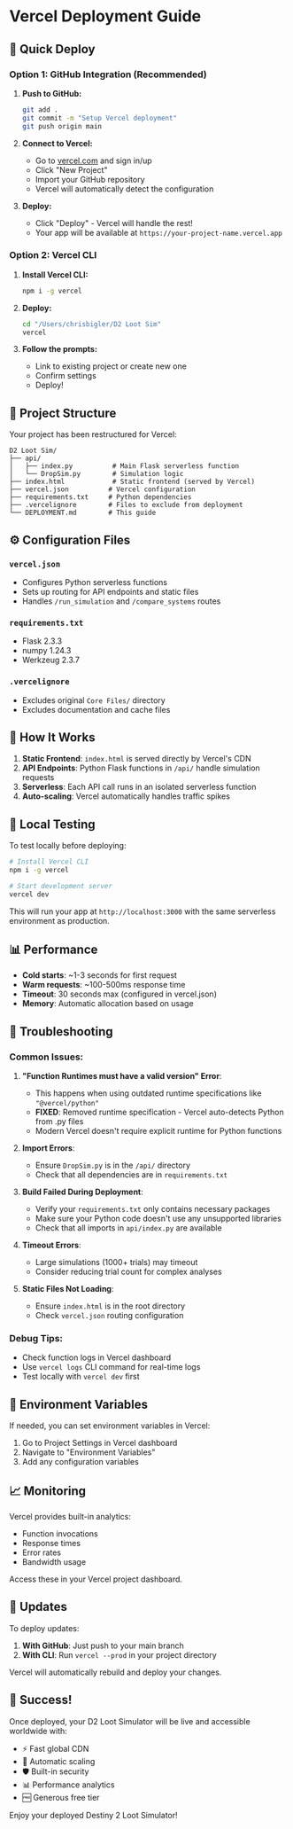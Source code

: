 # Vercel Deployment Guide

## 🚀 Quick Deploy

### Option 1: GitHub Integration (Recommended)

1. **Push to GitHub:**
   ```bash
   git add .
   git commit -m "Setup Vercel deployment"
   git push origin main
   ```

2. **Connect to Vercel:**
   - Go to [vercel.com](https://vercel.com) and sign in/up
   - Click "New Project"
   - Import your GitHub repository
   - Vercel will automatically detect the configuration

3. **Deploy:**
   - Click "Deploy" - Vercel will handle the rest!
   - Your app will be available at `https://your-project-name.vercel.app`

### Option 2: Vercel CLI

1. **Install Vercel CLI:**
   ```bash
   npm i -g vercel
   ```

2. **Deploy:**
   ```bash
   cd "/Users/chrisbigler/D2 Loot Sim"
   vercel
   ```

3. **Follow the prompts:**
   - Link to existing project or create new one
   - Confirm settings
   - Deploy!

## 📁 Project Structure

Your project has been restructured for Vercel:

```
D2 Loot Sim/
├── api/
│   ├── index.py          # Main Flask serverless function
│   └── DropSim.py        # Simulation logic
├── index.html            # Static frontend (served by Vercel)
├── vercel.json          # Vercel configuration
├── requirements.txt     # Python dependencies
├── .vercelignore        # Files to exclude from deployment
└── DEPLOYMENT.md        # This guide
```

## ⚙️ Configuration Files

### `vercel.json`
- Configures Python serverless functions
- Sets up routing for API endpoints and static files
- Handles `/run_simulation` and `/compare_systems` routes

### `requirements.txt`
- Flask 2.3.3
- numpy 1.24.3 
- Werkzeug 2.3.7

### `.vercelignore`
- Excludes original `Core Files/` directory
- Excludes documentation and cache files

## 🔧 How It Works

1. **Static Frontend**: `index.html` is served directly by Vercel's CDN
2. **API Endpoints**: Python Flask functions in `/api/` handle simulation requests
3. **Serverless**: Each API call runs in an isolated serverless function
4. **Auto-scaling**: Vercel automatically handles traffic spikes

## 🧪 Local Testing

To test locally before deploying:

```bash
# Install Vercel CLI
npm i -g vercel

# Start development server
vercel dev
```

This will run your app at `http://localhost:3000` with the same serverless environment as production.

## 📊 Performance

- **Cold starts**: ~1-3 seconds for first request
- **Warm requests**: ~100-500ms response time
- **Timeout**: 30 seconds max (configured in vercel.json)
- **Memory**: Automatic allocation based on usage

## 🐛 Troubleshooting

### Common Issues:

1. **"Function Runtimes must have a valid version" Error**: 
   - This happens when using outdated runtime specifications like `"@vercel/python"`
   - **FIXED**: Removed runtime specification - Vercel auto-detects Python from .py files
   - Modern Vercel doesn't require explicit runtime for Python functions

2. **Import Errors**: 
   - Ensure `DropSim.py` is in the `/api/` directory
   - Check that all dependencies are in `requirements.txt`

3. **Build Failed During Deployment**:
   - Verify your `requirements.txt` only contains necessary packages
   - Make sure your Python code doesn't use any unsupported libraries
   - Check that all imports in `api/index.py` are available

4. **Timeout Errors**: 
   - Large simulations (1000+ trials) may timeout
   - Consider reducing trial count for complex analyses

5. **Static Files Not Loading**: 
   - Ensure `index.html` is in the root directory
   - Check `vercel.json` routing configuration

### Debug Tips:

- Check function logs in Vercel dashboard
- Use `vercel logs` CLI command for real-time logs
- Test locally with `vercel dev` first

## 🎯 Environment Variables

If needed, you can set environment variables in Vercel:

1. Go to Project Settings in Vercel dashboard
2. Navigate to "Environment Variables"
3. Add any configuration variables

## 📈 Monitoring

Vercel provides built-in analytics:
- Function invocations
- Response times
- Error rates
- Bandwidth usage

Access these in your Vercel project dashboard.

## 🔄 Updates

To deploy updates:

1. **With GitHub**: Just push to your main branch
2. **With CLI**: Run `vercel --prod` in your project directory

Vercel will automatically rebuild and deploy your changes.

## 🎉 Success!

Once deployed, your D2 Loot Simulator will be live and accessible worldwide with:
- ⚡ Fast global CDN
- 🔄 Automatic scaling  
- 🛡️ Built-in security
- 📊 Performance analytics
- 🆓 Generous free tier

Enjoy your deployed Destiny 2 Loot Simulator!
